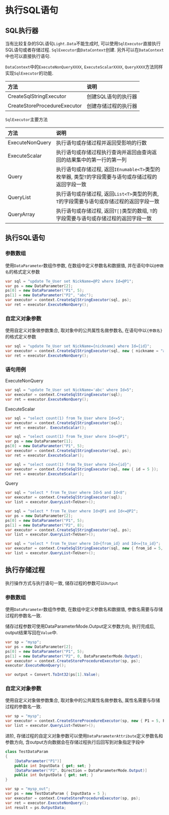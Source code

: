 # 执行SQL语句

## SQL执行器

当有比较复杂的SQL语句`Light.Data`不能生成时, 可以使用`SqlExecutor`直接执行SQL语句或者存储过程. `SqlExecutor`由`DataContext`创建. 另外可以在`DataContext`中也可以直接执行语句.

`DataContext`中的`ExecuteNonQueryXXXX`, `ExecuteScalarXXXX`, `QueryXXXX`方法同样实现`SqlExecutor`的功能.

| 方法 | 说明 |
|:------|:------|
| CreateSqlStringExecutor | 创建SQL语句的执行器 |
| CreateStoreProcedureExecutor | 创建存储过程的执行器 |

`SqlExecutor`主要方法

| 方法 | 说明 |
|:------|:------|
| ExecuteNonQuery | 执行语句或存储过程并返回受影响的行数 |
| ExecuteScalar | 执行语句或存储过程执行查询并返回由查询返回的结果集中的第一行的第一列 |
| Query<T>| 执行语句或存储过程, 返回`IEnumable<T>`类型的枚举器, 类型`T`的字段需要与语句或存储过程的返回字段一致 |
| QueryList<T> | 执行语句或存储过程, 返回`List<T>`类型的列表, `T`的字段需要与语句或存储过程的返回字段一致 |
| QueryArray<T> | 执行语句或存储过程, 返回`T[]`类型的数组, `T`的字段需要与语句或存储过程的返回字段一致 |


## 执行SQL语句

### 参数数组

使用`DataParameter`数组作参数, 在数组中定义参数名和数据值, 并在语句中以`@参数名`的格式定义参数

```csharp
var sql = "update Te_User set NickName=@P2 where Id=@P1";
var ps = new DataParameter[2];
ps[0] = new DataParameter("P1", 5);
ps[1] = new DataParameter("P2", "abc");
var executor = context.CreateSqlStringExecutor(sql, ps);
var ret = executor.ExecuteNonQuery();
```

### 自定义对象参数

使用自定义对象做参数集合, 取对象中的公共属性名做参数名, 在语句中以`{参数名}`的格式定义参数

```csharp
var sql = "update Te_User set NickName={nickname} where Id={id}";
var executor = context.CreateSqlStringExecutor(sql, new { nickname = "abc", id = 5 });
var ret = executor.ExecuteNonQuery();
```

### 语句用例

ExecuteNonQuery

```csharp
var sql = "update Te_User set NickName='abc' where Id=5";
var executor = context.CreateSqlStringExecutor(sql);
var ret = executor.ExecuteNonQuery();
```

ExecuteScalar

```csharp
var sql = "select count(1) from Te_User where Id<=5";
var executor = context.CreateSqlStringExecutor(sql);
var ret = executor. ExecuteScalar();
```

```csharp
var sql = "select count(1) from Te_User where Id<=@P1";
var ps = new DataParameter[1];
ps[0] = new DataParameter("P1", 5);
var executor = context.CreateSqlStringExecutor(sql, ps);
var ret = executor.ExecuteScalar();
```

```csharp
var sql = "select count(1) from Te_User where Id<={id}";
var executor = context.CreateSqlStringExecutor(sql, new { id = 5 });
var ret = executor.ExecuteScalar();
```

Query

```csharp
var sql = "select * from Te_User where Id>5 and Id<8";
var executor = context.CreateSqlStringExecutor(sql);
var list = executor.QueryList<TeUser>();
```

```csharp
var sql = "select * from Te_User where Id>@P1 and Id<=@P2";
var ps = new DataParameter[2];
ps[0] = new DataParameter("P1", 5);
ps[1] = new DataParameter("P2", 8);
var executor = context.CreateSqlStringExecutor(sql, ps);
var list = executor.QueryList<TeUser>();
```

```csharp
var sql = "select * from Te_User where Id>{from_id} and Id<={to_id}";
var executor = context.CreateSqlStringExecutor(sql, new { from_id = 5, to_id = 8 });
var list = executor.QueryList<TeUser>();
```

## 执行存储过程

执行操作方式与执行语句一致, 储存过程的参数可以`Output`

### 参数数组

使用`DataParameter`数组作参数, 在数组中定义参数名和数据值, 参数名需要与存储过程的参数名一致.

储存过程参数可使用DataParameterMode.Output定义参数方向, 执行完成后, output结果写回在`Value`中.

```csharp
var sp = "mysp";
var ps = new DataParameter[2];
ps[0] = new DataParameter("P1", 5);
ps[1] = new DataParameter("P2", 0, DataParameterMode.Output);
var executor = context.CreateStoreProcedureExecutor(sp, ps);
executor.ExecuteNonQuery();

var output = Convert.ToInt32(ps[1].Value);
```

### 自定义对象参数

使用自定义对象做参数集合, 取对象中的公共属性名做参数名, 属性名需要与存储过程的参数名一致.

```csharp
var sp = "mysp";
var executor = context.CreateStoreProcedureExecutor(sp, new { P1 = 5, P2 = 8 });
var list = executor.QueryList<TeUser>();
```

进阶, 存储过程的自定义对象参数可以使用`DataParameterAttribute`定义参数名和参数方向, 含output方向数据会在存储过程执行后回写到对象指定字段中

```csharp
class TestDataParam
{
    [DataParameter("P1")]
    public int InputData { get; set; }
    [DataParameter("P2", Direction = DataParameterMode.Output)]
    public int OutputData { get; set; }
}
```

```csharp
var sp = "mysp_out";
var ps = new TestDataParam { InputData = 5 };
var executor = context.CreateStoreProcedureExecutor(sp, ps);
var ret = executor.ExecuteNonQuery();
int result = ps.OutputData;
```
